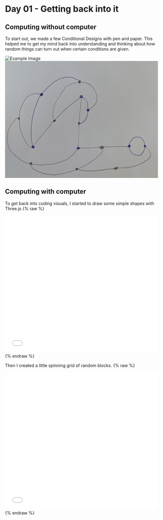 # Day 01 - Getting back into it

## Computing without computer
To start out, we made a few Conditional Designs with pen and paper. This helped me to get my mind back into understanding and thinking about how random things can turn out when certain conditions are given.

![Example Image](content/day01/img1.png)
![Example Image](content/day01/img2.png)

## Computing with computer
To get back into coding visuals, I started to draw some simple shapes with Three.js
{% raw %}
<iframe src="content/day01/shapes/index.html" width="100%" height="450" frameborder="no"></iframe> {% endraw %}

Then I created a little spinning grid of random blocks.
{% raw %}
<iframe src="content/day01/BlockyGrid/index.html" width="100%" height="450" frameborder="no"></iframe> {% endraw %}
